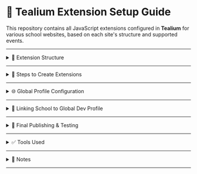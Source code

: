 # 📘 Tealium Extension Setup Guide

This repository contains all JavaScript extensions configured in **Tealium** for various school websites, based on each site's structure and supported events.

---

<details>
<summary>🧩 Extension Structure</summary>

### Event Phases

- **Phase 1** – Core Events  
  _(e.g., Page Views, Scroll, Form Tracking)_

- **Phase 2** – Advanced/Custom Events  
  _(e.g., Accordians, BreadCrumb, Click To Call, Video Tracking, CTA Interactions)_

</details>

---

<details>
<summary>🔧 Steps to Create Extensions</summary>

### Steps in School Profile (e.g., `tamiu`)

1. **Login** to Tealium and go to the specific profile.
2. Navigate to `Extensions` → `+ Add Extension`.
3. Choose **JavaScript Code** or **Advanced JavaScript Code**.
4. Inspect the website for a relevant class/ID/selector.
5. Write the logic in JavaScript.
6. Set **Scope** to `DOM Ready`.
7. Save the extension in the **Dev** environment.

> 🧪 Test using **Analytics Debugger** or **Omnibug** in Dev.

</details>

---

<details>
<summary>🌐 Global Profile Configuration</summary>

### In `deltak/global-ap-ga4` Profile

1. Recreate the same extensions.
2. Go to the **AP-Global-GA4** tag.
3. Open **Mapped Variables**.
4. Map all relevant parameters used in the events.

</details>

---

<details>
<summary>🏫 Linking School to Global Dev Profile</summary>

### Steps:

1. Go to **Manage Profiles**.
2. Select the school you're working on.
3. Link it to the **Dev version** of the `global-ap-ga4` profile.
4. For all extensions:
   - Set **Publish Location** to:  
     ✅ `Prod`  
     ✅ `QA`
5. Publish the **profile only in Dev** for testing.

</details>

---

<details>
<summary>🚀 Final Publishing & Testing</summary>

### After Validation in Dev

1. Navigate to the **school profile**.
2. Ensure all tags/extensions from `global-ap-ga4` are visible.
3. Reconfirm **Publish Locations**:  
   ✅ `Dev`, ✅ `QA`, ✅ `Prod`
4. Publish the profile to **Dev**, **QA**, and **Prod**.
5. Open the website in **Prod** and test using **Omnibug**:
   - GA4 tag is firing
   - Event name and parameters are correct

</details>

---

<details> <summary>✅ Tools Used</summary>

- Tealium iQ

- Omnibug

- Analytics Debugger

- Chrome DevTools

</details>

---

<details> <summary>📌 Notes</summary>

- Implement only the events supported by each website.

- Always validate in Dev before publishing to Prod.

- Maintain consistent naming for variables and selectors.

</details>

---

